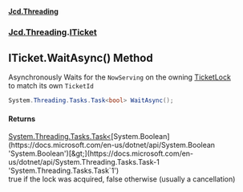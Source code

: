#### [Jcd.Threading](index.md 'index')
### [Jcd.Threading](Jcd.Threading.md 'Jcd.Threading').[ITicket](Jcd.Threading.ITicket.md 'Jcd.Threading.ITicket')

## ITicket.WaitAsync() Method

Asynchronously Waits for the `NowServing` on the owning [TicketLock](Jcd.Threading.TicketLock.md 'Jcd.Threading.TicketLock')  
to match its own `TicketId`

```csharp
System.Threading.Tasks.Task<bool> WaitAsync();
```

#### Returns
[System.Threading.Tasks.Task&lt;](https://docs.microsoft.com/en-us/dotnet/api/System.Threading.Tasks.Task-1 'System.Threading.Tasks.Task`1')[System.Boolean](https://docs.microsoft.com/en-us/dotnet/api/System.Boolean 'System.Boolean')[&gt;](https://docs.microsoft.com/en-us/dotnet/api/System.Threading.Tasks.Task-1 'System.Threading.Tasks.Task`1')  
true if the lock was acquired, false otherwise (usually a cancellation)